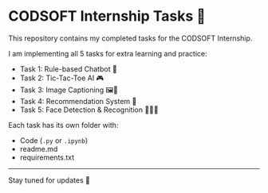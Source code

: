 
# CODSOFT Internship Tasks 🚀

This repository contains my completed tasks for the CODSOFT Internship.  

I am implementing all 5 tasks for extra learning and practice:

- Task 1: Rule-based Chatbot 🤖  
- Task 2: Tic-Tac-Toe AI 🎮  
- Task 3: Image Captioning 🖼️📝  
- Task 4: Recommendation System 🎯  
- Task 5: Face Detection & Recognition 🧑‍🤝‍🧑  

Each task has its own folder with:
- Code (`.py` or `.ipynb`)
- readme.md
- requirements.txt

---
Stay tuned for updates 🚀